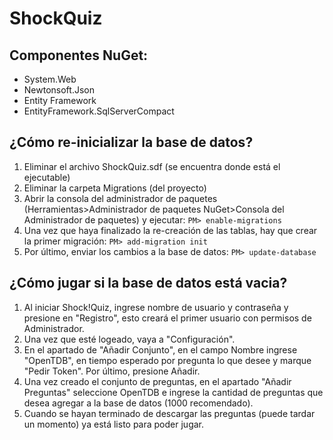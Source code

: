 # ShockQuiz

## Componentes NuGet:
 - System.Web
 - Newtonsoft.Json
 - Entity Framework
 - EntityFramework.SqlServerCompact

## ¿Cómo re-inicializar la base de datos?

1. Eliminar el archivo ShockQuiz.sdf (se encuentra donde está el ejecutable)
2. Eliminar la carpeta Migrations (del proyecto)
3. Abrir la consola del administrador de paquetes (Herramientas>Administrador de paquetes NuGet>Consola del Administrador de paquetes) y ejecutar:
`PM> enable-migrations`
4. Una vez que haya finalizado la re-creación de las tablas, hay que crear la primer migración:
`PM> add-migration init`
5. Por último, enviar los cambios a la base de datos:
`PM> update-database`

## ¿Cómo jugar si la base de datos está vacia?
1. Al iniciar Shock!Quiz, ingrese nombre de usuario y contraseña y presione en "Registro", esto creará el primer usuario con permisos de Administrador.
2. Una vez que esté logeado, vaya a "Configuración".
3. En el apartado de "Añadir Conjunto", en el campo Nombre ingrese "OpenTDB", en tiempo esperado por pregunta lo que desee y marque "Pedir Token". Por último, presione Añadir.
4. Una vez creado el conjunto de preguntas, en el apartado "Añadir Preguntas" seleccione OpenTDB e ingrese la cantidad de preguntas que desea agregar a la base de datos (1000 recomendado).
5. Cuando se hayan terminado de descargar las preguntas (puede tardar un momento) ya está listo para poder jugar.
